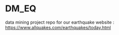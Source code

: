 # DM_EQ
data mining project repo for our earthquake website : https://www.allquakes.com/earthquakes/today.html
